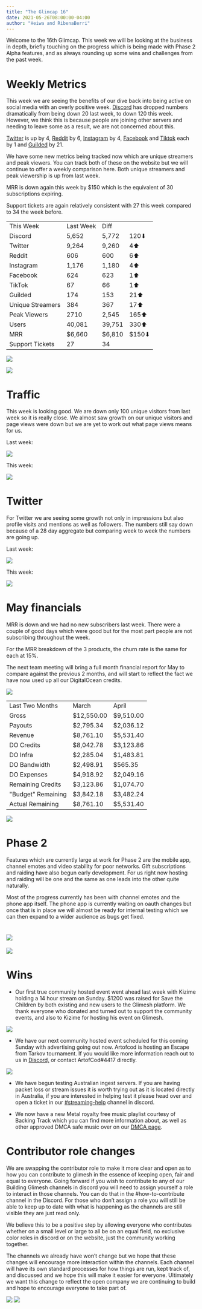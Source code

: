 ```yaml
---
title: "The Glimcap 16"
date: 2021-05-26T08:00:00-04:00
author: "Heiwa and RibenaBerri"
---
```


Welcome to the 16th Glimcap. This week we will be looking at the business in depth, briefly touching on the progress which is being made with Phase 2 Alpha features, and as always rounding up some wins and challenges from the past week.

<!--more-->

# Weekly Metrics

This week we are seeing the benefits of our dive back into being active on social media with an overly positive week. [Discord](http://discord.gg/glimesh) has dropped numbers dramatically from being down 20 last week, to down 120 this week. However, we think this is because people are joining other servers and needing to leave some as a result, we are not concerned about this.

  

[Twitter](https://twitter.com/glimesh) is up by 4, [Reddit](https://www.reddit.com/r/Glimesh/) by 6, [Instagram](https://www.instagram.com/glimesh/) by 4, [Facebook](https://www.facebook.com/Glimesh) and [Tiktok](https://www.tiktok.com/@glimeshtv) each by 1 and [Guilded](https://www.guilded.gg/glimesh) by 21.

  

We have some new metrics being tracked now which are unique streamers and peak viewers. You can track both of these on the website but we will continue to offer a weekly comparison here. Both unique streamers and peak viewership is up from last week.

  

MRR is down again this week by $150 which is the equivalent of 30 subscriptions expiring.

  

Support tickets are again relatively consistent with 27 this week compared to 34 the week before.

  
  

  | | | | |
  |-|-|-|-|
|This Week|Last Week|Diff
|Discord|5,652|5,772|120⬇
|Twitter|9,264|9,260|4⬆
|Reddit|606|600|6⬆
|Instagram|1,176|1,180|4⬆
|Facebook|624|623|1⬆
|TikTok|67|66|1⬆
|Guilded|174|153|21⬆
|Unique Streamers|384|367|17⬆
|Peak Viewers|2710|2,545|165⬆
|Users|40,081|39,751|330⬆
|MRR|$6,660|$6,810|$150⬇
|Support Tickets|27|34

  

  

![](https://lh3.googleusercontent.com/-TaWtWlm8Kc3sahOKZNBFmy2Uc5q6nZ822yF3kdhjI7zA72wsmYc9rc7GU6I0p5gXccLDIrVMxaaWTGYfUgElDr-WhKk39b2aK0ia-CzsHSgftwPk06aHNiJFuHj8F-1GF2ySasX)

![](https://lh4.googleusercontent.com/7Nc5le2MiL_pLGwEtygWNpanTmAfjYjCg_IjrYRqrgJLkcPPb5NmSgrN9dIbPfPEqxvO22H4OIYSf_2URSObg16V5AtT245Q08wSmAeIbyiiyu1E9n_mT1RYNcJJXMMf0ovdALef)

# Traffic

This week is looking good. We are down only 100 unique visitors from last week so it is really close. We almost saw growth on our unique visitors and page views were down but we are yet to work out what page views means for us.

  
  

Last week:

![](https://lh4.googleusercontent.com/yra98GIqEXOlmcJqIBtnBm47G4FvrWH6GBMFeWmk3Me1BJ5AEK7M97Ooh_9h98fvpA2v9EwLGfKCi5xrtdroNxFBIBNKaulEiTU_CHVDwAvdpFBqdDR0DHARzbHedcnVmpzLNMXc)

This week:

![](https://lh3.googleusercontent.com/S-tjcuIHcLHn9mwt5bVgjXbzRrNuc8LB8ENPz6vpkWcaLQJ5TdlTRqGp441lOfunxQ38M8en_TIiVY3O1O7vxsGYQSdYEXJdtrNbjZotGTj7L0qRIyRyVkYDTRmZCXwHKpBDlag5)

# Twitter

For Twitter we are seeing some growth not only in impressions but also profile visits and mentions as well as followers. The numbers still say down because of a 28 day aggregate but comparing week to week the numbers are going up.

  

Last week:

![](https://lh4.googleusercontent.com/BXG--dV50Oy48U9OvhbLOm3UTl0m-OkhZwGj_Scv5DIq0l2dJW7CQWXRvNcSkfF2Q5VU6tczHRMQCnyJmtO0g5gsCu9blKlQ3DOZMgbZRW0oJV6PXvmDmAud4i5yGgbK_7crauwP)

This week:

![](https://lh3.googleusercontent.com/krVDPdrriWEllU3duhIlWkT0WLG4P-BU3gk2l0KLxS2ESUP5XsHqBg3DeIzJFS2F_AgbCk49lSCu17QuzIFdsAU4S3JafzjaGLygxC10WckF0prtSOpQO-8xJjscn8iXt2Ky5gG5)

# May financials

MRR is down and we had no new subscribers last week. There were a couple of good days which were good but for the most part people are not subscribing throughout the week.

  

For the MRR breakdown of the 3 products, the churn rate is the same for each at 15%.

  

The next team meeting will bring a full month financial report for May to compare against the previous 2 months, and will start to reflect the fact we have now used up all our DigitalOcean credits.

  
  

![](https://lh3.googleusercontent.com/lAhWpdEmS4cHOrMhet0LtXkQ2BRhGUBRLOanlmXwL60p-JP3kDRBqxGuO_Si4gNjJEwcYqR0kQVc1oK2zoYR5X4xQ5uTjanxitkNK30xI1Bg-sjTln9BqZuWZQML8aJgp9wCZKuJ)

  
  | | | |
  |-|-|-|
|Last Two Months|March|April
|Gross|$12,550.00|$9,510.00
|Payouts|$2,795.34|$2,036.12
|Revenue|$8,761.10|$5,531.40
|DO Credits|$8,042.78|$3,123.86
|DO Infra|$2,285.04|$1,483.81
|DO Bandwidth|$2,498.91|$565.35
|DO Expenses|$4,918.92|$2,049.16
|Remaining Credits|$3,123.86|$1,074.70
|"Budget" Remaining|$3,842.18|$3,482.24
|Actual Remaining|$8,761.10|$5,531.40

  

![](https://lh5.googleusercontent.com/wOZUgroOi9RepC6PzcekZfA7rXIVqRVXB8dU1V1aopH-zFdIrh2kKO17uwr8HswRcv00gCC6k-j5dUcbo917r5gJjnVJnUViVSkVEawXexQMzQXlMQiaLKalMf1VGR9sM3UDzTB2)

# Phase 2

Features which are currently large at work for Phase 2 are the mobile app, channel emotes and video stability for poor networks. Gift subscriptions and raiding have also begun early development. For us right now hosting and raiding will be one and the same as one leads into the other quite naturally.

  

Most of the progress currently has been with channel emotes and the phone app itself. The phone app is currently waiting on oauth changes but once that is in place we will almost be ready for internal testing which we can then expand to a wider audience as bugs get fixed.

  

# ![](https://lh5.googleusercontent.com/wRVbLY8GhfbyAE9LSm3fYqeOd9Rxy5XtoKHXFyO-0iTP1w7PHVBGNjfyc_5nBYHEYxy2F3BkGdMpZdpZknINh3x1VVF2imI57gfFiUBgwsmqSA3TifTWBJacdLy1nxeahKkLwqTx)

![](https://lh6.googleusercontent.com/RT3IIMnmGJjex0pjQulk4TAbzOvecJ4b5P7ROS-v6ht2NS6qmCosgfXj_P4_VFL2YINvAju--1Kmj-9AXQFGIwURcdAOcgAYxuHOolDuZz0vqWMewAL9qF7b-99TQMUmMkcQR1Up)

# Wins

-   Our first true community hosted event went ahead last week with Kizime holding a 14 hour stream on Sunday. $1200 was raised for Save the Children by both existing and new users to the Glimesh platform. We thank everyone who donated and turned out to support the community events, and also to Kizime for hosting his event on Glimesh.
    

![](https://lh3.googleusercontent.com/MQmFR9yoVFLgN2n2kiYKJRGBjAAS0w2bQNQ8udB-4WwZLeY8OU-MfAlb93DXOJU5eCZw7toEAoR4ttO8LY8_0mNfNwBtZToctTS_rJMxOET9Hf4Kf7ZpJqT_f4ZnAqzqbOtShmqy)

  

-   We have our next community hosted event scheduled for this coming Sunday with advertising going out now. Artofcod is hosting an Escape from Tarkov tournament. If you would like more information reach out to us in [Discord,](http://discord.gg/glimesh) or contact ArtofCod#4417 directly.
    

  

![](https://lh5.googleusercontent.com/7YCFCLO1v-HP4-ZQAfDm1g6ujWrWb3mgtDZxbTI2QzCRR_Y4jYAsZnFS5OFSpd1Eef7JZTatP3mW4O11mo0c-5zFh6koT3pRtCOSwVcNUZ0_D4rw1q9dvhBvSO78ZkQWnAim__J8)

  

-   We have begun testing Australian ingest servers. If you are having packet loss or stream issues it is worth trying out as it is located directly in Australia, if you are interested in helping test it please head over and open a ticket in our [#streaming-help](https://discord.gg/yJ47UtSv3B) channel in discord.
    

  

-   We now have a new Metal royalty free music playlist courtesy of Backing Track which you can find more information about, as well as other approved DMCA safe music over on our [DMCA page](https://glimesh.tv/about/dmca).
    

  

# Contributor role changes

We are swapping the contributor role to make it more clear and open as to how you can contribute to glimesh in the essence of keeping open, fair and equal to everyone. Going forward if you wish to contribute to any of our Building Glimesh channels in discord you will need to assign yourself a role to interact in those channels. You can do that in the #how-to-contribute channel in the Discord. For those who don’t assign a role you will still be able to keep up to date with what is happening as the channels are still visible they are just read only.

  

We believe this to be a positive step by allowing everyone who contributes whether on a small level or large to all be on an equal field, no exclusive color roles in discord or on the website, just the community working together.

  

The channels we already have won’t change but we hope that these changes will encourage more interaction within the channels. Each channel will have its own standard processes for how things are run, kept track of, and discussed and we hope this will make it easier for everyone. Ultimately we want this change to reflect the open company we are continuing to build and hope to encourage everyone to take part of.

  
  

![](https://lh6.googleusercontent.com/ST60nJNutRffhbjpF22M_PNwxC40Qyxk4UIfxiiMIJhR2tMDxVSUTk5o3v9a3Vy0S2QKE3Yr_TqVpw3Cp3S-tA6tlIGD6c7_wcxatpSa_dZxpUiM-wf343hzWZj1DYoMd4M2_asP)  ![](https://lh4.googleusercontent.com/bPDrzumTkqqyCTi3TpHP2wrsV8xt6JZz6jmMl6OI1qTwwipTjhspmmYr0xEX4kCXTxP-mo19f5KFq2NYk_qu1THPMPnrCqeREvKd7RRQmpabGvZ0Der3xPP2qP88g-rp7er00IdP)
